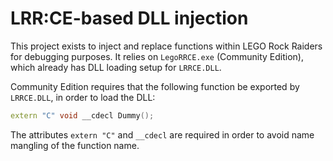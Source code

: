 # LRR:CE-based DLL injection

This project exists to inject and replace functions within LEGO Rock Raiders for debugging purposes. It relies on `LegoRRCE.exe` (Community Edition), which already has DLL loading setup for `LRRCE.DLL`.

Community Edition requires that the following function be exported by `LRRCE.DLL`, in order to load the DLL:

```cpp
extern "C" void __cdecl Dummy();
```

The attributes `extern "C"` and `__cdecl` are required in order to avoid name mangling of the function name.